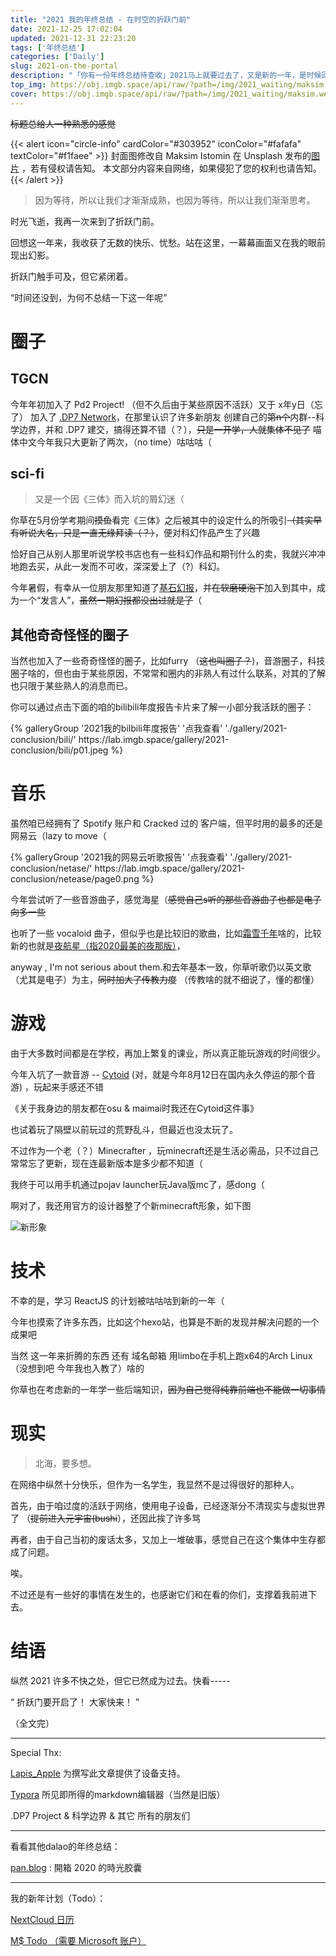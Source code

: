 ```yaml
---
title: "2021 我的年终总结 - 在时空的折跃门前"
date: 2021-12-25 17:02:04
updated: 2021-12-31 22:23:20
tags: ['年终总结']
categories: ['Daily']
slug: 2021-on-the-portal
description: "「你有一份年终总结待查收」2021马上就要过去了，又是新的一年，是时候回顾一下了。"
top_img: https://obj.imgb.space/api/raw/?path=/img/2021_waiting/maksim.webp
cover: https://obj.imgb.space/api/raw/?path=/img/2021_waiting/maksim.webp
---
```


~~标题总给人一种熟悉的感觉~~

{{< alert icon="circle-info" cardColor="#303952" iconColor="#fafafa" textColor="#f1faee" >}}
封面图修改自 Maksim Istomin 在 Unsplash 发布的[图片](https://unsplash.com/photos/jbzSAXYewtk) ，若有侵权请告知。
本文部分内容来自网络，如果侵犯了您的权利也请告知。
{{< /alert >}}

> 因为等待，所以让我们才渐渐成熟，也因为等待，所以让我们渐渐思考。


<meting-js
	auto="https://music.163.com/#/playlist?id=7212934631">
</meting-js>

时光飞逝，我再一次来到了折跃门前。

回想这一年来，我收获了无数的快乐、忧愁。站在这里，一幕幕画面又在我的眼前现出幻影。

折跃门触手可及，但它紧闭着。

“时间还没到，为何不总结一下这一年呢”

# 圈子
## TGCN
今年年初加入了 Pd2 Project! （但不久后由于某些原因不活跃）又于 x年y日（忘了） 加入了 [.DP7 Network](http://dp7.link/)，在那里认识了许多新朋友
创建自己的~~第n个~~内群--科学边界，并和 .DP7 建交，搞得还算不错（？），~~只是一开学，人就集体不见了~~
喵体中文今年我只大更新了两次，（no time）咕咕咕（

## sci-fi
> 又是一个因《三体》而入坑的屑幻迷（

你草在5月份学考期间~~摸鱼~~看完《三体》之后被其中的设定什么的所吸引~~（其实早有听说大名，只是一直无缘拜读（？）~~，便对科幻作品产生了兴趣

恰好自己从别人那里听说学校书店也有一些科幻作品和期刊什么的卖，我就兴冲冲地跑去买，从此一发而不可收，深深爱上了（?）科幻。

今年暑假，有幸从一位朋友那里知道了[基石幻报](http:/l/sci-fic.xyz)，并~~在软磨硬泡下~~加入到其中，成为一个“发言人”，~~虽然一期幻报都没出过就是了~~（

## 其他奇奇怪怪的圈子

当然也加入了一些奇奇怪怪的圈子，比如furry （~~这也叫圈子？~~)，音游圈子，科技圈子啥的，但也由于某些原因，不常常和圈内的非熟人有过什么联系，对其的了解也只限于某些熟人的消息而已。

你可以通过点击下面的咱的bilibili年度报告卡片来了解一小部分我活跃的圈子：

<div class="gallery-group-main">
{% galleryGroup '2021我的bilbili年度报告' '点我查看' './gallery/2021-conclusion/bili/' https://lab.imgb.space/gallery/2021-conclusion/bili/p01.jpeg %}
</div>

# 音乐

虽然咱已经拥有了 Spotify 账户和 Cracked 过的 客户端，但平时用的最多的还是网易云（lazy to move（
<div class="gallery-group-main">
{% galleryGroup '2021我的网易云听歌报告' '点我查看' './gallery/2021-conclusion/netase/' https://lab.imgb.space/gallery/2021-conclusion/netease/page0.png %}
</div>

今年尝试听了一些音游曲子，感觉海星（~~感觉自己s听的那些音游曲子也都是电子向多一些~~

也听了一些 vocaloid 曲子，但似乎也是比较旧的歌曲，比如[霜雪千年](https://www.bilibili.com/video/BV1es41127Fd)啥的，比较新的也就是[夜航星（指2020最美的夜那版）](https://www.bilibili.com/bangumi/play/ep376266)，

anyway , I'm not serious about them.和去年基本一致，你草听歌仍以英文歌（尤其是电子）为主，~~同时加大了传教力度~~ （传教啥的就不细说了，懂的都懂）



# 游戏

由于大多数时间都是在学校，再加上繁复的课业，所以真正能玩游戏的时间很少。

今年入坑了一款音游  -- [Cytoid](https://cytoid.io) (对，就是今年8月12日在国内永久停运的那个音游) ，玩起来手感还不错

《关于我身边的朋友都在osu & maimai时我还在Cytoid这件事》

也试着玩了隔壁以前玩过的荒野乱斗，但最近也没太玩了。

不过作为一个老（？）Minecrafter ，玩minecraft还是生活必需品，只不过自己常常忘了更新，现在连最新版本是多少都不知道（

我终于可以用手机通过pojav launcher玩Java版mc了，感dong（

啊对了，我还用官方的设计器整了个新minecraft形象，如下图

![新形象](https://cloud.imgb.space/api/v3/file/source/60/Screenshot_new_character_com.mojang.minecraftpe.jpg?sign=vgWevM094nOpMRAe52pq1TjVSSTZMv20QbDCjbkywZM%3D%3A0)



# 技术

不幸的是，学习 ReactJS 的计划被咕咕咕到新的一年（

今年也摸索了许多东西，比如这个hexo站，也算是不断的发现并解决问题的一个成果吧

当然 这一年来折腾的东西 还有 域名邮箱 用limbo在手机上跑x64的Arch Linux （没想到吧 今年我也入教了）啥的

你草也在考虑新的一年学一些后端知识，~~因为自己觉得纯靠前端也不能做一切事情~~



# 现实
> 北海，要多想。

  在网络中纵然十分快乐，但作为一名学生，我显然不是过得很好的那种人。

首先，由于咱过度的活跃于网络，使用电子设备，已经逐渐分不清现实与虚拟世界了 （~~提前进入元宇宙(bushi~~），还因此挨了许多骂

再者，由于自己当初的废话太多，又加上一堆破事，感觉自己在这个集体中生存都成了问题。

唉。

不过还是有一些好的事情在发生的，也感谢它们和在看的你们，支撑着我前进下去。



#  结语

<meting-js
name="Hello World"
artist="Albert Vishi"
 url="https://obj.imgb.space/api/raw/?path=/music/walker/hello-world/Hello%20World%20feat.%20Torine.mp3"
cover="https://obj.imgb.space/api/raw/?path=/music/walker/hello-world/hw-aw-0KiLGpXzJxA.jpg">
<pre hidden>
 	[00:00.00]Let the Music Play,gugugu
 </pre>
 </meting-js>

纵然 2021 许多不快之处，但它已然成为过去。快看-----

“ 折跃门要开启了！ 大家快来！ ”

（全文完）

----

Special Thx:

[Lapis_Apple](https://laple.me) 为撰写此文章提供了设备支持。

[Typora](https://typora.io/)  所见即所得的markdown编辑器（当然是旧版）

.DP7  Project & 科学边界 & 其它 所有的朋友们

----

看看其他dalao的年终总结：

[pan.blog](https://blog.pan93.com/2020-memories/) : 開箱 2020 的時光胶囊
 

----
我的新年计划（Todo）：

[NextCloud 日历](http://nxtc.imgb.space/index.php/apps/calendar/p/RjdZm5dPpNr4qGrF)

[M$ Todo （需要 Microsoft 账户）](https://to-do.microsoft.com/tasks/sharing?InvitationToken=42i1i3srksbwazBOo7FLQQoEI59weWbY-LfKmGmwIhxvh_GQ4c0vlW3gATsehfmug)
